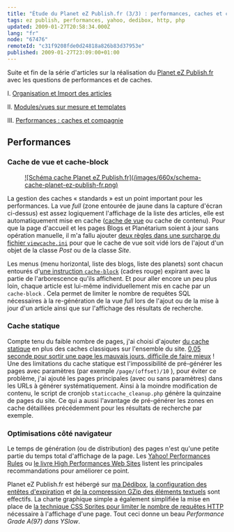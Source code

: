 ```yaml
---
title: "Étude du Planet eZ Publish.fr (3/3) : performances, caches et compagnie"
tags: ez publish, performances, yahoo, dedibox, http, php
updated: 2009-01-27T20:58:34.000Z
lang: "fr"
node: "67476"
remoteId: "c31f9208fde0d24818a826b83d37953e"
published: 2009-01-27T23:09:00+01:00
---
```


Suite et fin de la série d'articles sur la réalisation du [Planet eZ Publish.fr](http://www.planet-ezpublish.fr/) avec les questions de performances et de caches.


I. [Organisation et Import des articles](/post/etude-du-planet-ez-publish-fr-1-3-organisation-et-import-des-articles)

II. [Modules/vues sur mesure et templates](/post/etude-du-planet-ez-publish-fr-2-3-modules-vues-et-templates)

III. [Performances : caches et compagnie](/post/etude-du-planet-ez-publish-fr-3-3-performances-caches-et-compagnie)


## Performances


### Cache de vue et cache-block

<figure class="object-center"><a href="/images/schema-cache-planet-ez-publish-fr.png">![Schéma cache Planet eZ Publish.fr](/images/660x/schema-cache-planet-ez-publish-fr.png)
</a></figure>


La gestion des caches « standards » est un point important pour les performances. La vue *full* (zone entourée de jaune dans la capture d'écran ci-dessus) est assez logiquement l'affichage de la liste des articles, elle est automatiquement mise en cache ([cache de vue](http://ez.no/doc/ez_publish/technical_manual/4_0/features/view_caching) ou cache de contenu). Pour que la page d'accueil et les pages Blogs et Planétarium soient à jour sans opération manuelle, il m'a fallu ajouter [deux règles dans une surcharge du fichier <code>viewcache.ini</code>](https://github.com/dpobel/planet-ezpublish.fr/blob/master/legacy/settings/override/viewcache.ini.append.php) pour que le cache de vue soit vidé lors de l'ajout d'un objet de la classe *Post* ou de la classe *Site*.


Les menus (menu horizontal, liste des blogs, liste des planets) sont chacun entourés d'[une instruction <code>cache-block</code>](http://ez.no/doc/ez_publish/technical_manual/4_0/reference/template_functions/miscellaneous/cache_block) (cadres rouge) expirant avec la partie de l'arborescence qu'ils affichent. Et pour aller encore un peu plus loin, chaque article est lui-même individuellement mis en cache par un <code>cache-block</code>
. Cela permet de limiter le nombre de requêtes SQL nécessaires à la re-génération de la vue *full* lors de l'ajout ou de la mise à jour d'un article ainsi que sur l'affichage des résultats de recherche.


### Cache statique


Compte tenu du faible nombre de pages, j'ai choisi d'ajouter [du cache statique](http://ez.no/developer/articles/ez_publish_performance_optimization_part_3_of_3_practical_cache_and_template_solutions/static_cache) en plus des caches classiques sur l'ensemble du site. [0,05 seconde pour sortir une page les mauvais jours, difficile de faire mieux](http://www.woozweb.com/ressourcedetail/planet-ezpublish.fr/20090120165948CFwww1239796/) ! Une des limitations du cache statique est l'impossibilité de pré-générer les pages avec paramètres (par exemple <code>/page/(offset)/10</code>
), pour éviter ce problème, j'ai ajouté les pages principales (avec ou sans paramètres) dans les URLs à générer systématiquement. Ainsi à la moindre modification de contenu, le script de cronjob <code>staticcache_cleanup.php</code>
 génère la quinzaine de pages du site. Ce qui a aussi l'avantage de pré-générer les zones en cache détaillées précédemment pour les résultats de recherche par exemple.


### Optimisations côté navigateur


Le temps de génération (ou de distribution) des pages n'est qu'une petite partie du temps total d'affichage de la page. Les [Yahoo! Performances Rules](http://developer.yahoo.com/performance/rules.html) ou [le livre High Performances Web Sites](/post/livre-high-performances-web-sites) listent les principales recommandations pour améliorer ce point.


Planet eZ Publish.fr est hébergé sur [ma Dédibox](/post/ez-publish-sur-dedibox), [la configuration des entêtes d'expiration](/post/optimiser-son-site-sous-ubuntu-configurer-l-en-tete-expires) et [de la compression GZip des éléments textuels](/post/optimiser-son-site-sous-ubuntu-et-ailleurs-compresser-avec-gzip) sont effectifs. La charte graphique simple a également simplifiée la mise en place de [la technique CSS Sprites pour limiter le nombre de requêtes HTTP](/post/optimiser-son-site-limiter-le-nombre-de-requetes-http) nécessaire à l'affichage d'une page. Tout ceci donne un beau *Performance Grade A(97) dans YSlow*.

